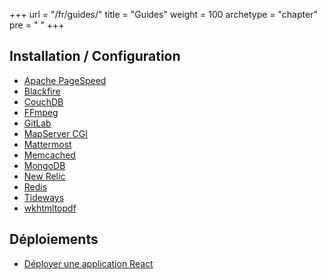 +++
url = "/fr/guides/"
title = "Guides"
weight = 100
archetype = "chapter"
pre = "<i class='fas fa-fw fa-book-open'></i> "
+++

## Installation / Configuration

- [Apache PageSpeed](apache-pagespeed)
- [Blackfire](blackfire)
- [CouchDB](./couchdb)
- [FFmpeg](ffmpeg)
- [GitLab](gitlab)
- [MapServer CGI](mapserver)
- [Mattermost](mattermost)
- [Memcached](./memcached)
- [MongoDB](./mongodb)
- [New Relic](new-relic)
- [Redis](./redis)
- [Tideways](tideways)
- [wkhtmltopdf](wkhtmltopdf)

## Déploiements

- [Déployer une application React](deploy-react-app)
